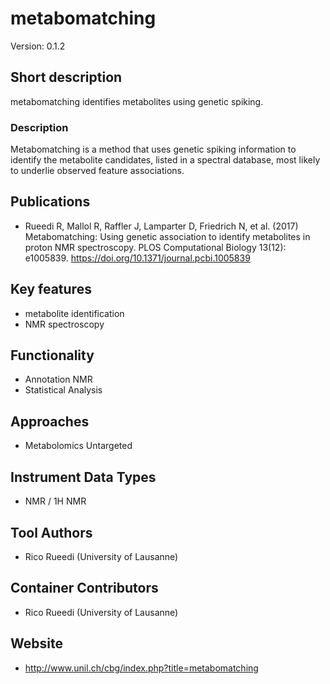 # metabomatching
Version: 0.1.2
## Short description
metabomatching identifies metabolites using genetic spiking.
### Description
Metabomatching is a method that uses genetic spiking information to identify the metabolite candidates, listed in a spectral database, most likely to underlie observed feature associations. 
## Publications
- Rueedi R, Mallol R, Raffler J, Lamparter D, Friedrich N, et al. (2017) Metabomatching: Using genetic association to identify metabolites in proton NMR spectroscopy. PLOS Computational Biology 13(12): e1005839. https://doi.org/10.1371/journal.pcbi.1005839
## Key features
- metabolite identification
- NMR spectroscopy

## Functionality
- Annotation NMR
- Statistical Analysis

## Approaches
- Metabolomics Untargeted

## Instrument Data Types
- NMR / 1H NMR

## Tool Authors
- Rico Rueedi (University of Lausanne)

## Container Contributors
- Rico Rueedi (University of Lausanne)

## Website
- http://www.unil.ch/cbg/index.php?title=metabomatching
